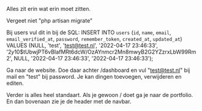 Alles zit erin wat erin moet zitten.

Vergeet niet "php artisan migrate"

Bij users vul dit in bij de SQL:
INSERT INTO `users` (`id`, `name`, `email`, `email_verified_at`, `password`, `remember_token`, `created_at`, `updated_at`) VALUES (NULL, 'test', 'test@test.nl', '2022-04-17 23:46:33', '$2y$10$tUbwjPT6vBIafMRt6dcW/OzAYnmcr2Mn8mwyB2G2YZzrxLbW99Rm2', NULL, '2022-04-17 23:46:33', '2022-04-17 23:46:33');

Ga naar de website. Doe daar achter /dashboard en vul "test@test.nl" bij mail en "test" bij password.
Je kan dingen toevoegen, verwijderen en editen.

Verder is alles heel standaart.
Als je gewoon / doet ga je naar de portfolio. En dan bovenaan zie je de header met de navbar.
